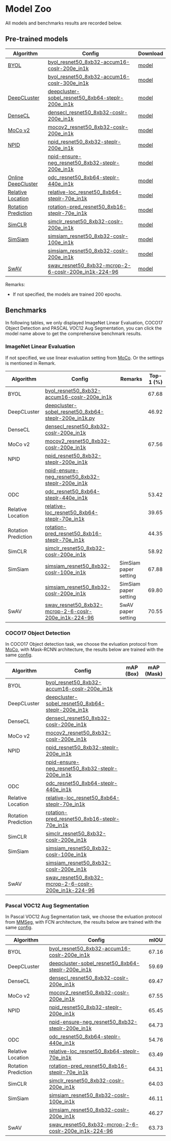 # Model Zoo

All models and benchmarks results are recorded below.

## Pre-trained models

| Algorithm                                                         | Config                                                                                                                                   | Download                                                                                                                           |
| ----------------------------------------------------------------- | ---------------------------------------------------------------------------------------------------------------------------------------- | ---------------------------------------------------------------------------------------------------------------------------------- |
| [BYOL](../configs/selfsup/byol/README.md)                         | [byol_resnet50_8xb32-accum16-coslr-200e_in1k](../configs/selfsup/byol/byol_resnet50_8xb32-accum16-coslr-200e_in1k.py)                    | [model](https://download.openmmlab.com/mmselfsup/byol/byol_resnet50_8xb32-accum16-coslr-200e_in1k_20211213-30dbaef1.pth)           |
|                                                                   | [byol_resnet50_8xb32-accum16-coslr-300e_in1k](../configs/selfsup/byol/byol_resnet50_8xb32-accum16-coslr-300e_in1k.py)                    | [model](https://download.openmmlab.com/mmselfsup/byol/byol_resnet50_8xb32-accum16-coslr-300e_in1k_20211213-47673e22.pth)           |
| [DeepCLuster](../configs/selfsup/deepcluster/README.md)           | [deepcluster-sobel_resnet50_8xb64-steplr-200e_in1k](../configs/selfsup/deepcluster/deepcluster-sobel_resnet50_8xb64-steplr-200e_in1k.py) | [model](https://download.openmmlab.com/mmselfsup/deepcluster/deepcluster-sobel_resnet50_8xb64-steplr-200e_in1k-bb8681e2.pth)       |
| [DenseCL](../configs/selfsup/densecl/README.md)                   | [densecl_resnet50_8xb32-coslr-200e_in1k](../configs/selfsup/densecl/densecl_resnet50_8xb32-coslr-200e_in1k.py)                           | [model](https://download.openmmlab.com/mmselfsup/densecl/densecl_resnet50_8xb32-coslr-200e_in1k_20211214-1efb342c.pth)             |
| [MoCo v2](../configs/selfsup/moco/README.md)                      | [mocov2_resnet50_8xb32-coslr-200e_in1k](../configs/selfsup/moco/mocov2_resnet50_8xb32-coslr-200e_in1k.py)                                | [model](https://download.openmmlab.com/mmselfsup/moco/mocov2_resnet50_8xb32-coslr-200e_in1k_20211213-7ce8f840.pth)                 |
| [NPID](../configs/selfsup/npid/README.md)                         | [npid_resnet50_8xb32-steplr-200e_in1k](../configs/selfsup/npid/npid_resnet50_8xb32-steplr-200e_in1k.py)                                  | [model](https://download.openmmlab.com/mmselfsup/npid/npid_resnet50_8xb32-steplr-200e_in1k_20211213-b5fec6df.pth)                  |
|                                                                   | [npid-ensure-neg_resnet50_8xb32-steplr-200e_in1k](../configs/selfsup/npid/npid-ensure-neg_resnet50_8xb32-steplr-200e_in1k.py)            | [model](https://download.openmmlab.com/mmselfsup/npid/npid-ensure-neg_resnet50_8xb32-steplr-200e_in1k_20211213-1052e779.pth)       |
| [Online DeepCluster](../configs/selfsup/odc/README.md)            | [odc_resnet50_8xb64-steplr-440e_in1k](../configs/selfsup/odc/odc_resnet50_8xb64-steplr-440e_in1k.py)                                     | [model](https://download.openmmlab.com/mmselfsup/odc/odc_resnet50_8xb64-steplr-440e_in1k-5af5dd0c.pth)                             |
| [Relative Location](../configs/selfsup/relative_loc/README.md)    | [relative-loc_resnet50_8xb64-steplr-70e_in1k](../configs/selfsup/relative_loc/relative-loc_resnet50_8xb64-steplr-70e_in1k.py)            | [model](https://download.openmmlab.com/mmselfsup/relative_loc/relative-loc_resnet50_8xb64-steplr-70e_in1k_20211213-cdd3162f.pth)   |
| [Rotation Prediction](../configs/selfsup/rotation_pred/README.md) | [rotation-pred_resnet50_8xb16-steplr-70e_in1k](../configs/selfsup/rotation_pred/rotation-pred_resnet50_8xb16-steplr-70e_in1k.py)         | [model](https://download.openmmlab.com/mmselfsup/rotation_pred/rotation-pred_resnet50_8xb16-steplr-70e_in1k_20211213-513972ac.pth) |
| [SimCLR](../configs/selfsup/simclr/README.md)                     | [simclr_resnet50_8xb32-coslr-200e_in1k](../configs/selfsup/simclr/simclr_resnet50_8xb32-coslr-200e_in1k.py)                              | [model](https://download.openmmlab.com/mmselfsup/simclr/simclr_resnet50_8xb32-coslr-200e_in1k_20211213-d0e53669.pth)               |
| [SimSiam](../configs/selfsup/simsiam/README.md)                   | [simsiam_resnet50_8xb32-coslr-100e_in1k](../configs/selfsup/simsiam/simsiam_resnet50_8xb32-coslr-100e_in1k.py)                           | [model](https://download.openmmlab.com/mmselfsup/simsiam/simsiam_resnet50_8xb32-coslr-100e_in1k_20211213-925d628c.pth)             |
|                                                                   | [simsiam_resnet50_8xb32-coslr-200e_in1k](../configs/selfsup/simsiam/simsiam_resnet50_8xb32-coslr-200e_in1k.py)                           | [model](https://download.openmmlab.com/mmselfsup/simsiam/simsiam_resnet50_8xb32-coslr-200e_in1k_20211213-b605f9f1.pth)             |
| [SwAV](../configs/selfsup/swav/README.md)                         | [swav_resnet50_8xb32-mcrop-2-6-coslr-200e_in1k-224-96](../configs/selfsup/swav/swav_resnet50_8xb32-mcrop-2-6-coslr-200e_in1k-224-96.py)  | [model](https://download.openmmlab.com/mmselfsup/swav/swav_resnet50_8xb32-mcrop-2-6-coslr-200e_in1k-224-96_20211213-0028900c.pth)  |

Remarks:

- If not specified, the models are trained 200 epochs.
## Benchmarks

In following tables, we only displayed ImageNet Linear Evaluation, COCO17 Object Detection and PASCAL VOC12 Aug Segmentation, you can click the model name above to get the comprehensive benchmark results.

### ImageNet Linear Evaluation

If not specified, we use linear evaluation setting from [MoCo](http://openaccess.thecvf.com/content_CVPR_2020/papers/He_Momentum_Contrast_for_Unsupervised_Visual_Representation_Learning_CVPR_2020_paper.pdf). Or the settings is mentioned in Remark.

| Algorithm           | Config                                                                                                                                      | Remarks               | Top-1 (%) |
| ------------------- | ------------------------------------------------------------------------------------------------------------------------------------------- | --------------------- | --------- |
| BYOL                | [byol_resnet50_8xb32-accum16-coslr-200e_in1k](../configs/selfsup/byol/byol_resnet50_8xb32-accum16-coslr-200e_in1k.py)                       |                       | 67.68     |
| DeepCLuster         | [deepcluster-sobel_resnet50_8xb64-steplr-200e_in1k.py](../configs/selfsup/deepcluster/deepcluster-sobel_resnet50_8xb64-steplr-200e_in1k.py) |                       | 46.92     |
| DenseCL             | [densecl_resnet50_8xb32-coslr-200e_in1k](../configs/selfsup/densecl/densecl_resnet50_8xb32-coslr-200e_in1k.py)                              |                       |           |
| MoCo v2             | [mocov2_resnet50_8xb32-coslr-200e_in1k](../configs/selfsup/moco/mocov2_resnet50_8xb32-coslr-200e_in1k.py)                                   |                       | 67.56     |
| NPID                | [npid_resnet50_8xb32-steplr-200e_in1k](../configs/selfsup/npid/npid_resnet50_8xb32-steplr-200e_in1k.py)                                     |                       |           |
|                     | [npid-ensure-neg_resnet50_8xb32-steplr-200e_in1k](../configs/selfsup/npid/npid-ensure-neg_resnet50_8xb32-steplr-200e_in1k.py)               |                       |           |
| ODC                 | [odc_resnet50_8xb64-steplr-440e_in1k](../configs/selfsup/odc/odc_resnet50_8xb64-steplr-440e_in1k.py)                                        |                       | 53.42     |
| Relative Location   | [relative-loc_resnet50_8xb64-steplr-70e_in1k](../configs/selfsup/relative_loc/relative-loc_resnet50_8xb64-steplr-70e_in1k.py)               |                       | 39.65     |
| Rotation Prediction | [rotation-pred_resnet50_8xb16-steplr-70e_in1k](../configs/selfsup/rotation_pred/rotation-pred_resnet50_8xb16-steplr-70e_in1k.py)            |                       | 44.35     |
| SimCLR              | [simclr_resnet50_8xb32-coslr-200e_in1k](../configs/selfsup/simclr/simclr_resnet50_8xb32-coslr-200e_in1k.py)                                 |                       | 58.92     |
| SimSiam             | [simsiam_resnet50_8xb32-coslr-100e_in1k](../configs/selfsup/simsiam/simsiam_resnet50_8xb32-coslr-100e_in1k.py)                              | SimSiam paper setting | 67.88     |
|                     | [simsiam_resnet50_8xb32-coslr-200e_in1k](../configs/selfsup/simsiam/simsiam_resnet50_8xb32-coslr-200e_in1k.py)                              | SimSiam paper setting | 69.80     |
| SwAV                | [swav_resnet50_8xb32-mcrop-2-6-coslr-200e_in1k-224-96](../configs/selfsup/swav/swav_resnet50_8xb32-mcrop-2-6-coslr-200e_in1k-224-96.py)     | SwAV paper setting    | 70.55     |

### COCO17 Object Detection

In COCO17 Object detection task, we choose the evluation protocol from [MoCo](http://openaccess.thecvf.com/content_CVPR_2020/papers/He_Momentum_Contrast_for_Unsupervised_Visual_Representation_Learning_CVPR_2020_paper.pdf), with Mask-RCNN architecture, the results below are trained with the same [config](../configs/benchmarks/mmdetection/coco/mask_rcnn_r50_fpn_mstrain_1x.py).

| Algorithm           | Config                                                                                                                                   | mAP (Box) | mAP (Mask) |
| ------------------- | ---------------------------------------------------------------------------------------------------------------------------------------- | --------- | ---------- |
| BYOL                | [byol_resnet50_8xb32-accum16-coslr-200e_in1k](../configs/selfsup/byol/byol_resnet50_8xb32-accum16-coslr-200e_in1k.py)                    |           |            |
| DeepCLuster         | [deepcluster-sobel_resnet50_8xb64-steplr-200e_in1k](../configs/selfsup/deepcluster/deepcluster-sobel_resnet50_8xb64-steplr-200e_in1k.py) |           |            |
| DenseCL             | [densecl_resnet50_8xb32-coslr-200e_in1k](../configs/selfsup/densecl/densecl_resnet50_8xb32-coslr-200e_in1k.py)                           |           |            |
| MoCo v2             | [mocov2_resnet50_8xb32-coslr-200e_in1k](../configs/selfsup/moco/mocov2_resnet50_8xb32-coslr-200e_in1k.py)                                |           |            |
| NPID                | [npid_resnet50_8xb32-steplr-200e_in1k](../configs/selfsup/npid/npid_resnet50_8xb32-steplr-200e_in1k.py)                                  |           |            |
|                     | [npid-ensure-neg_resnet50_8xb32-steplr-200e_in1k](../configs/selfsup/npid/npid-ensure-neg_resnet50_8xb32-steplr-200e_in1k.py)            |           |            |
| ODC                 | [odc_resnet50_8xb64-steplr-440e_in1k](../configs/selfsup/odc/odc_resnet50_8xb64-steplr-440e_in1k.py)                                     |           |            |
| Relative Location   | [relative-loc_resnet50_8xb64-steplr-70e_in1k](../configs/selfsup/relative_loc/relative-loc_resnet50_8xb64-steplr-70e_in1k.py)            |           |            |
| Rotation Prediction | [rotation-pred_resnet50_8xb16-steplr-70e_in1k](../configs/selfsup/rotation_pred/rotation-pred_resnet50_8xb16-steplr-70e_in1k.py)         |           |            |
| SimCLR              | [simclr_resnet50_8xb32-coslr-200e_in1k](../configs/selfsup/simclr/simclr_resnet50_8xb32-coslr-200e_in1k.py)                              |           |            |
| SimSiam             | [simsiam_resnet50_8xb32-coslr-100e_in1k](../configs/selfsup/simsiam/simsiam_resnet50_8xb32-coslr-100e_in1k.py)                           |           |            |
|                     | [simsiam_resnet50_8xb32-coslr-200e_in1k](../configs/selfsup/simsiam/simsiam_resnet50_8xb32-coslr-200e_in1k.py)                           |           |            |
| SwAV                | [swav_resnet50_8xb32-mcrop-2-6-coslr-200e_in1k-224-96](../configs/selfsup/swav/swav_resnet50_8xb32-mcrop-2-6-coslr-200e_in1k-224-96.py)  |           |            |

### Pascal VOC12 Aug Segmentation

In Pascal VOC12 Aug Segmentation task, we choose the evluation protocol from [MMSeg](https://github.com/open-mmlab/mmsegmentation), with FCN architecture, the results below are trained with the same [config](configs/benchmarks/mmsegmentation/voc12aug/fcn_r50-d8_512x512_20k_voc12aug.py).

| Algorithm           | Config                                                                                                                                   | mIOU  |
| ------------------- | ---------------------------------------------------------------------------------------------------------------------------------------- | ----- |
| BYOL                | [byol_resnet50_8xb32-accum16-coslr-200e_in1k](../configs/selfsup/byol/byol_resnet50_8xb32-accum16-coslr-200e_in1k.py)                    | 67.16 |
| DeepCLuster         | [deepcluster-sobel_resnet50_8xb64-steplr-200e_in1k](../configs/selfsup/deepcluster/deepcluster-sobel_resnet50_8xb64-steplr-200e_in1k.py) | 59.69 |
| DenseCL             | [densecl_resnet50_8xb32-coslr-200e_in1k](../configs/selfsup/densecl/densecl_resnet50_8xb32-coslr-200e_in1k.py)                           | 69.47 |
| MoCo v2             | [mocov2_resnet50_8xb32-coslr-200e_in1k](../configs/selfsup/moco/mocov2_resnet50_8xb32-coslr-200e_in1k.py)                                | 67.55 |
| NPID                | [npid_resnet50_8xb32-steplr-200e_in1k](../configs/selfsup/npid/npid_resnet50_8xb32-steplr-200e_in1k.py)                                  | 65.45 |
|                     | [npid-ensure-neg_resnet50_8xb32-steplr-200e_in1k](../configs/selfsup/npid/npid-ensure-neg_resnet50_8xb32-steplr-200e_in1k.py)            | 64.73 |
| ODC                 | [odc_resnet50_8xb64-steplr-440e_in1k](../configs/selfsup/odc/odc_resnet50_8xb64-steplr-440e_in1k.py)                                     | 54.76 |
| Relative Location   | [relative-loc_resnet50_8xb64-steplr-70e_in1k](../configs/selfsup/relative_loc/relative-loc_resnet50_8xb64-steplr-70e_in1k.py)            | 63.49 |
| Rotation Prediction | [rotation-pred_resnet50_8xb16-steplr-70e_in1k](../configs/selfsup/rotation_pred/rotation-pred_resnet50_8xb16-steplr-70e_in1k.py)         | 64.31 |
| SimCLR              | [simclr_resnet50_8xb32-coslr-200e_in1k](../configs/selfsup/simclr/simclr_resnet50_8xb32-coslr-200e_in1k.py)                              | 64.03 |
| SimSiam             | [simsiam_resnet50_8xb32-coslr-100e_in1k](../configs/selfsup/simsiam/simsiam_resnet50_8xb32-coslr-100e_in1k.py)                           | 46.11 |
|                     | [simsiam_resnet50_8xb32-coslr-200e_in1k](../configs/selfsup/simsiam/simsiam_resnet50_8xb32-coslr-200e_in1k.py)                           | 46.27 |
| SwAV                | [swav_resnet50_8xb32-mcrop-2-6-coslr-200e_in1k-224-96](../configs/selfsup/swav/swav_resnet50_8xb32-mcrop-2-6-coslr-200e_in1k-224-96.py)  | 63.73 |

